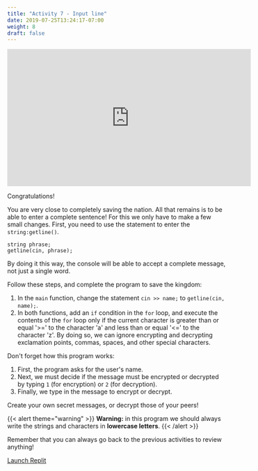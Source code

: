 ```yaml
---
title: "Activity 7 - Input line"
date: 2019-07-25T13:24:17-07:00
weight: 8
draft: false
---
```


<p style="text-align: center;"><iframe width="560" height="315" src="https://www.youtube.com/embed/xLAq5HggT6E" title="YouTube video player" frameborder="0" allow="accelerometer; autoplay; clipboard-write; encrypted-media; gyroscope; picture-in-picture" allowfullscreen></iframe></p>

Congratulations!

You are very close to completely saving the nation. All that remains is to be able to enter a complete sentence! For this we only have to make a few small changes. First, you need to use the statement to enter the `string:getline()`.
```
string phrase;
getline(cin, phrase);
```
By doing it this way, the console will be able to accept a complete message, not just a single word.

Follow these steps, and complete the program to save the kingdom:

1. In the `main` function, change the statement `cin >> name;` to `getline(cin, name);`.
2. In both functions, add an `if` condition in the `for` loop, and execute the contents of the `for` loop only if the current character is greater than or equal '>=' to the character 'a' and less than or equal '<=' to the character 'z'. By doing so, we can ignore encrypting and decrypting exclamation points, commas, spaces, and other special characters.

Don't forget how this program works:
1. First, the program asks for the user's name.
2. Next, we must decide if the message must be encrypted or decrypted by typing `1` (for encryption) or `2` (for decryption).
2. Finally, we type in the message to encrypt or decrypt.

Create your own secret messages, or decrypt those of your peers!

{{< alert theme="warning" >}} **Warning:** in this program we should always write the strings and characters in **lowercase letters**. {{< /alert >}}

Remember that you can always go back to the previous activities to review anything!

<a class="my-2 mx-4 btn btn-info" href="https://replit.com/@nuevofoundation/activity-7-english" target="_blank">Launch Replit</a>
